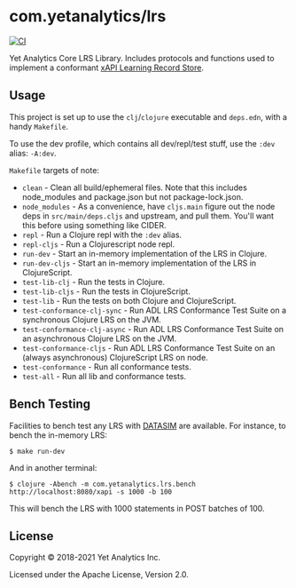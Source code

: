 # com.yetanalytics/lrs

[![CI](https://github.com/yetanalytics/lrs/actions/workflows/main.yml/badge.svg)](https://github.com/yetanalytics/lrs/actions/workflows/main.yml)

Yet Analytics Core LRS Library. Includes protocols and functions used to implement a conformant [xAPI Learning Record Store](https://github.com/adlnet/xAPI-Spec).

## Usage

This project is set up to use the `clj`/`clojure` executable and `deps.edn`, with a handy `Makefile`.

To use the dev profile, which contains all dev/repl/test stuff, use the `:dev` alias: `-A:dev`.

`Makefile` targets of note:

* `clean` - Clean all build/ephemeral files. Note that this includes node_modules and package.json but not package-lock.json.
* `node_modules` - As a convenience, have `cljs.main` figure out the node deps in `src/main/deps.cljs` and upstream, and pull them. You'll want this before using something like CIDER.
* `repl` - Run a Clojure repl with the `:dev` alias.
* `repl-cljs` - Run a Clojurescript node repl.
* `run-dev` - Start an in-memory implementation of the LRS in Clojure.
* `run-dev-cljs` - Start an in-memory implementation of the LRS in ClojureScript.
* `test-lib-clj` - Run the tests in Clojure.
* `test-lib-cljs` - Run the tests in ClojureScript.
* `test-lib` - Run the tests on both Clojure and ClojureScript.
* `test-conformance-clj-sync` - Run ADL LRS Conformance Test Suite on a synchronous Clojure LRS on the JVM.
* `test-conformance-clj-async` - Run ADL LRS Conformance Test Suite on an asynchronous Clojure LRS on the JVM.
* `test-conformance-cljs` - Run ADL LRS Conformance Test Suite on an (always asynchronous) ClojureScript LRS on node.
* `test-conformance` - Run all conformance tests.
* `test-all` - Run all lib and conformance tests.

## Bench Testing

Facilities to bench test any LRS with [DATASIM](https://github.com/yetanalytics/datasim) are available. For instance, to bench the in-memory LRS:

    $ make run-dev

And in another terminal:

    $ clojure -Abench -m com.yetanalytics.lrs.bench http://localhost:8080/xapi -s 1000 -b 100

This will bench the LRS with 1000 statements in POST batches of 100.

## License

Copyright © 2018-2021 Yet Analytics Inc.

Licensed under the Apache License, Version 2.0.
